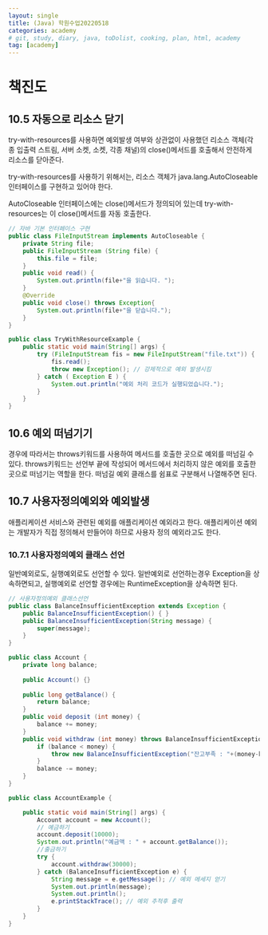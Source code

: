 ```yaml
---
layout: single
title: (Java) 학원수업20220518
categories: academy
# git, study, diary, java, toDolist, cooking, plan, html, academy
tag: [academy] 
---
```


# 책진도

## 10.5 자동으로 리소스 닫기

try-with-resources를 사용하면 예외발생 여부와 상관없이
사용했던 리소스 객체(각종 입출력 스트림, 서버 소켓, 소켓, 각종 채널)의 close()메서드를 호출해서 안전하게 리소스를 닫아준다.

try-with-resources를 사용하기 위해서는, 리소스 객체가 java.lang.AutoCloseable 인터페이스를 구현하고 있어야 한다.

AutoCloseable 인터페이스에는 close()메서드가 정의되어 있는데
try-with-resources는 이 close()메서드를 자동 호출한다.

~~~java
// 자바 기본 인터페이스 구현
public class FileInputStream implements AutoCloseable { 
	private String file;
	public FileInputStream (String file) {
		this.file = file;
	}
	public void read() {
		System.out.println(file+"을 읽습니다. ");
	}
	@Override
	public void close() throws Exception{
		System.out.println(file+"을 닫습니다.");
	}
}

public class TryWithResourceExample {
	public static void main(String[] args) {
		try (FileInputStream fis = new FileInputStream("file.txt")) {
			fis.read();
			throw new Exception(); // 강제적으로 예외 발생시킴
		} catch ( Exception E ) {
			System.out.println("예외 처리 코드가 실행되었습니다.");
		}
	}
}
~~~

## 10.6 예외 떠넘기기

경우에 따라서는 throws키워드를 사용하여 메서드를 호출한 곳으로 예외를 떠넘길 수 있다. 
throws키워드는 선언부 끝에 작성되어 메서드에서 처리하지 않은 예외를
호출한 곳으로 떠넘기는 역할을 한다. 떠넘길 예외 클래스를 쉼표로 구분해서 나열해주면 된다.


## 10.7 사용자정의예외와 예외발생

애플리케이션 서비스와 관련된 예외를 애플리케이션 예외라고 한다.
애플리케이션 예외는 개발자가 직접 정의해서 만들어야 하므로 사용자 정의 예외라고도 한다.


### 10.7.1 사용자정의예외 클래스 선언

일반예외로도, 실행예외로도 선언할 수 있다.
일반예외로 선언하는경우 Exception을 상속하면되고,
실행예외로 선언할 경우에는 RuntimeException을 상속하면 된다.

~~~java
// 사용자정의예외 클래스선언
public class BalanceInsufficientException extends Exception {
	public BalanceInsufficientException() {	}
	public BalanceInsufficientException(String message) {
		super(message);
	}
}

public class Account {
	private long balance;
	
	public Account() {}
	
	public long getBalance() {
		return balance;
	}
	public void deposit (int money) {
		balance += money;
	}
	public void withdraw (int money) throws BalanceInsufficientException {
		if (balance < money) {
			throw new BalanceInsufficientException("잔고부족 : "+(money-balance)+" 모자람");
		}
		balance -= money;
	}
}

public class AccountExample {

	public static void main(String[] args) {
		Account account = new Account();
		// 예금하기
		account.deposit(10000);
		System.out.println("예금액 : " + account.getBalance());
		//출금하기
		try {
			account.withdraw(30000);
		} catch (BalanceInsufficientException e) {
			String message = e.getMessage(); // 예외 메세지 얻기
			System.out.println(message);
			System.out.println();
			e.printStackTrace(); // 예외 추적후 출력
		}
	}
}
~~~

